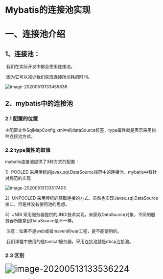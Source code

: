 # Mybatis的连接池实现

# 一、连接池介绍

## 1、连接池：

​	我们在实际开发中都会使用连接池。

​	因为它可以减少我们获取连接所消耗的时间。

![image-20200513133455836](https://gitee.com/BlacksJack/picture-bed/raw/master/img/20200910170038.png)



## 2、mybatis中的连接池

### 2.1 配置的位置

主配置文件SqlMapConfig.xml中的dataSource标签，type属性就是表示采用何种连接池方式。

### 2.2  type属性的取值

mybatis连接池提供了3种方式的配置：

1）POOLED	      采用传统的javax.sql.DataSource规范中的连接池，mybatis中有针对规范的实现		

![image-20200513133517405](https://gitee.com/BlacksJack/picture-bed/raw/master/img/20200910170039.png)



2）UNPOOLED 		采用传统的获取连接的方式，虽然也实现Javax.sql.DataSource接口，但是并没有使用池的思想。

3）JNDI			 采用服务器提供的JNDI技术实现，来获取DataSource对象，不同的服务器所能拿到DataSource是不一样。

​				 注意：如果不是web或者maven的war工程，是不能使用的。

​				 我们课程中使用的是tomcat服务器，采用连接池就是dbcp连接池。



### 2.3  区别

<img src="https://gitee.com/BlacksJack/picture-bed/raw/master/img/20200910170040.png" alt="image-20200513133536224" style="zoom: 200%;" />